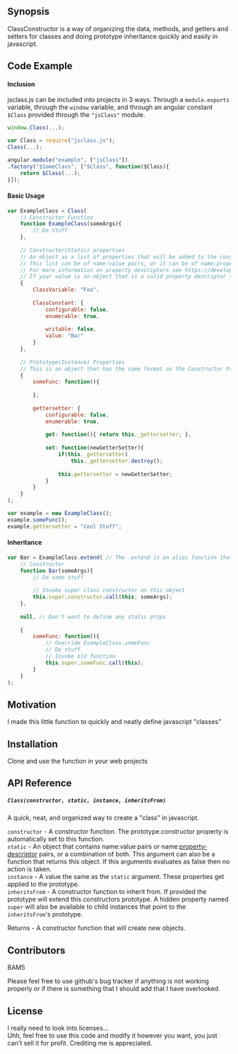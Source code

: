 ## Synopsis

ClassConstructor is a way of organizing the data, methods, and getters and setters for classes and doing prototype inheritance quickly and easily in javascript.

## Code Example

#### Inclusion
jsclass.js can be included into projects in 3 ways. Through a `module.exports` variable, through the `window` variable, and through an angular constant `$Class` provided through the `"jsClass"` module.

```javascript
window.Class(...);

var Class = require("jsclass.js");
Class(...);

angular.module("example", ["jsClass"])
.factory("$SomeClass", ["$Class", function($Class){
	return $Class(...);
}]);
```

#### Basic Usage
```javascript
var ExampleClass = Class(
	// Constructor Function
	function ExampleClass(someArgs){
		// Do stuff
	},
	
	// Constructor(Static) properties
	// An object as a list of properties that will be added to the constructor function.
	// This list can be of name:value pairs, or it can be of name:property-descriptor pairs.
	// For more information on property descriptors see https://developer.mozilla.org/en-US/docs/Web/JavaScript/Reference/Global_Objects/Object/defineProperty#Description
	// If your value is an object that is a valid property descriptor the class constructor will treat it as a property descriptor.
	{
		ClassVariable: "Foo",
		
		ClassConstant: {
			configurable: false,
			enumerable: true,
			
			writable: false,
			value: "Bar"
		}
	},
	
	// Prototype(Instance) Properties
	// This is an object that has the same format as the Constructor Properties object.
	{
		someFunc: function(){
		
		},
		
		gettersetter: {
			configurable: false,
			enumerable: true,
			
			get: function(){ return this._gettersetter; },
			
			set: function(newGetterSetter){
				if(this._gettersetter)
					this._gettersetter.destroy();
				
				this.gettersetter = newGetterSetter;
			}
		}
	}
);

var example = new ExampleClass();
example.someFunc();
example.gettersetter = "Cool Stuff";
```

#### Inheritance
```javascript
var Bar = ExampleClass.extend( // The .extend is an alias function that invokes the Class function with ExampleClass as the last argument. Eg Class(constructor, constructorProps, protoProps, ExampleClass)
	// Constructor
	function Bar(someArgs){
		// Do some stuff
		
		// Invoke super class constructor on this object
		this.super.constructor.call(this, someArgs);
	},
	
	null, // Don't want to define any static props
	
	{
		someFunc: function(){
			// Override ExampleClass.someFunc
			// Do stuff
			// Invoke old function
			this.super.someFunc.call(this);
		}
	}
);
```

## Motivation

I made this little function to quickly and neatly define javascript "classes"

## Installation

Clone and use the function in your web projects

## API Reference

##### `Class(constructor, static, instance, inheritsFrom)`
A quick, neat, and organized way to create a "class" in javascript.

`constructor` - A constructor function. The prototype.constructor property is automatically set to this function.  
`static` - An object that contains name:value pairs or name:[property-descriptor](https://developer.mozilla.org/en-US/docs/Web/JavaScript/Reference/Global_Objects/Object/defineProperty#Description) pairs, or a combination of both. This argument can also be a function that returns this object. If this arguments evaluates as false then no action is taken.  
`instance` - A value the same as the `static` argument. These properties get applied to the prototype.  
`inheritsFrom` - A constructor function to inherit from. If provided the prototype will extend this constructors prototype. A hidden property named `super` will also be available to child instances that point to the `inheritsFrom`'s prototype.  
  
Returns - A constructor function that will create new objects.

## Contributors

BAM5

Please feel free to use github's bug tracker if anything is not working properly or if there is something that I should add that I have overlooked.

## License

I really need to look into licenses...  
Uhh, feel free to use this code and modify it however you want, you just can't sell it for profit. Crediting me is appreciated.